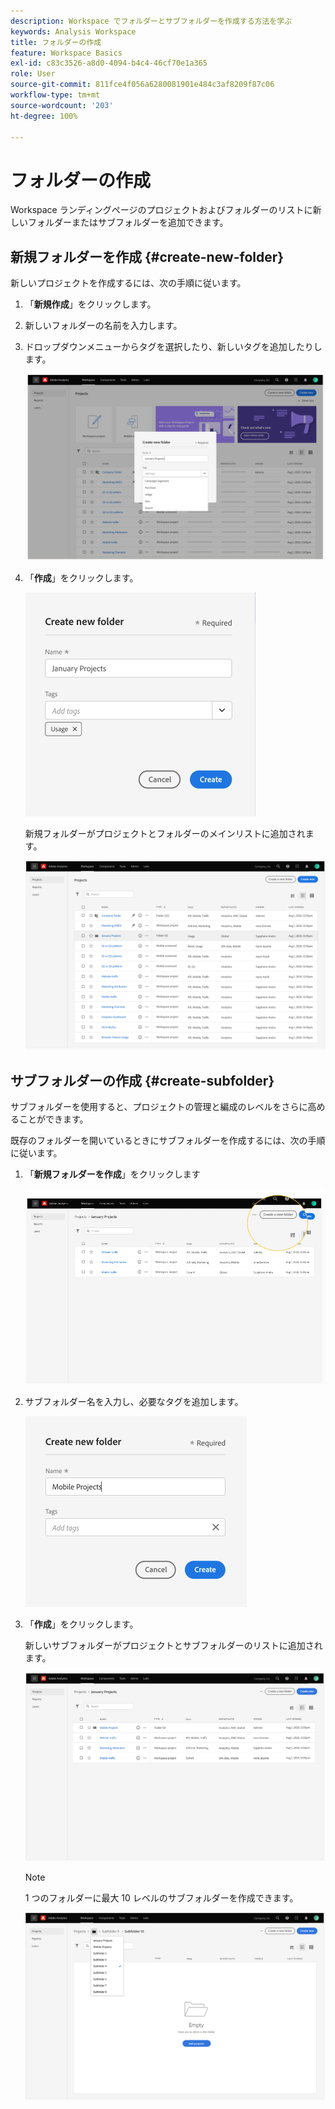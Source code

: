 ```yaml
---
description: Workspace でフォルダーとサブフォルダーを作成する方法を学ぶ
keywords: Analysis Workspace
title: フォルダーの作成
feature: Workspace Basics
exl-id: c83c3526-a8d0-4094-b4c4-46cf70e1a365
role: User
source-git-commit: 811fce4f056a6280081901e484c3af8209f87c06
workflow-type: tm+mt
source-wordcount: '203'
ht-degree: 100%

---
```


# フォルダーの作成

Workspace ランディングページのプロジェクトおよびフォルダーのリストに新しいフォルダーまたはサブフォルダーを追加できます。

## 新規フォルダーを作成 {#create-new-folder}

新しいプロジェクトを作成するには、次の手順に従います。

1. 「**新規作成**」をクリックします。

1. 新しいフォルダーの名前を入力します。

1. ドロップダウンメニューからタグを選択したり、新しいタグを追加したりします。

   ![新規フォルダー名と使用可能なタグのリストを表示する新規フォルダー作成ウィンドウ。](/help/analysis-workspace/build-workspace-project/assets/select-tags.png)

1. 「**作成**」をクリックします。

   ![「作成」をクリックします。](/help/analysis-workspace/build-workspace-project/assets/create.png)

   新規フォルダーがプロジェクトとフォルダーのメインリストに追加されます。

   ![プロジェクトとフォルダーの更新済みリストを示すプロジェクトランディングページ。](/help/analysis-workspace/build-workspace-project/assets/create-new-listed.png)

## サブフォルダーの作成 {#create-subfolder}

サブフォルダーを使用すると、プロジェクトの管理と編成のレベルをさらに高めることができます。

既存のフォルダーを開いているときにサブフォルダーを作成するには、次の手順に従います。

1. 「**新規フォルダーを作成**」をクリックします

   ![「新規フォルダーを作成」をクリックします。](/help/analysis-workspace/build-workspace-project/assets/create-subfolder2.png)

1. サブフォルダー名を入力し、必要なタグを追加します。

   ![新しい名前とタグフィールドを含む新規フォルダー作成ウィンドウ。](/help/analysis-workspace/build-workspace-project/assets/create-subfolder-name.png)

1. 「**作成**」をクリックします。

   新しいサブフォルダーがプロジェクトとサブフォルダーのリストに追加されます。

   ![「作成」をクリックします。](/help/analysis-workspace/build-workspace-project/assets/create-subfolder-added.png)

   >[!NOTE]
   >
   >1 つのフォルダーに最大 10 レベルのサブフォルダーを作成できます。

   ![フォルダーのドロップダウンリストには、フォルダー内のすべてのサブフォルダーが表示されます。](/help/analysis-workspace/build-workspace-project/assets/create-subfolder-limit.png)
